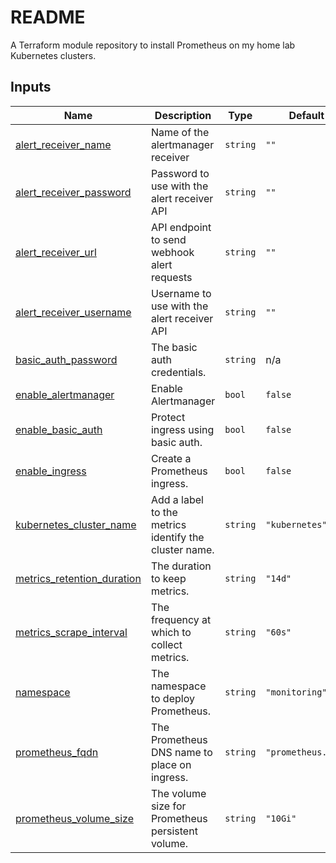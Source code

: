 # README
A Terraform module repository to install Prometheus on my home lab Kubernetes clusters.

<!-- BEGIN_TF_DOCS -->
## Inputs

| Name | Description | Type | Default | Required |
|------|-------------|------|---------|:--------:|
| <a name="input_alert_receiver_name"></a> [alert\_receiver\_name](#input\_alert\_receiver\_name) | Name of the alertmanager receiver | `string` | `""` | no |
| <a name="input_alert_receiver_password"></a> [alert\_receiver\_password](#input\_alert\_receiver\_password) | Password to use with the alert receiver API | `string` | `""` | no |
| <a name="input_alert_receiver_url"></a> [alert\_receiver\_url](#input\_alert\_receiver\_url) | API endpoint to send webhook alert requests | `string` | `""` | no |
| <a name="input_alert_receiver_username"></a> [alert\_receiver\_username](#input\_alert\_receiver\_username) | Username to use with the alert receiver API | `string` | `""` | no |
| <a name="input_basic_auth_password"></a> [basic\_auth\_password](#input\_basic\_auth\_password) | The basic auth credentials. | `string` | n/a | yes |
| <a name="input_enable_alertmanager"></a> [enable\_alertmanager](#input\_enable\_alertmanager) | Enable Alertmanager | `bool` | `false` | no |
| <a name="input_enable_basic_auth"></a> [enable\_basic\_auth](#input\_enable\_basic\_auth) | Protect ingress using basic auth. | `bool` | `false` | no |
| <a name="input_enable_ingress"></a> [enable\_ingress](#input\_enable\_ingress) | Create a Prometheus ingress. | `bool` | `false` | no |
| <a name="input_kubernetes_cluster_name"></a> [kubernetes\_cluster\_name](#input\_kubernetes\_cluster\_name) | Add a label to the metrics identify the cluster name. | `string` | `"kubernetes"` | no |
| <a name="input_metrics_retention_duration"></a> [metrics\_retention\_duration](#input\_metrics\_retention\_duration) | The duration to keep metrics. | `string` | `"14d"` | no |
| <a name="input_metrics_scrape_interval"></a> [metrics\_scrape\_interval](#input\_metrics\_scrape\_interval) | The frequency at which to collect metrics. | `string` | `"60s"` | no |
| <a name="input_namespace"></a> [namespace](#input\_namespace) | The namespace to deploy Prometheus. | `string` | `"monitoring"` | no |
| <a name="input_prometheus_fqdn"></a> [prometheus\_fqdn](#input\_prometheus\_fqdn) | The Prometheus DNS name to place on ingress. | `string` | `"prometheus.lan"` | no |
| <a name="input_prometheus_volume_size"></a> [prometheus\_volume\_size](#input\_prometheus\_volume\_size) | The volume size for Prometheus persistent volume. | `string` | `"10Gi"` | no |
<!-- END_TF_DOCS -->